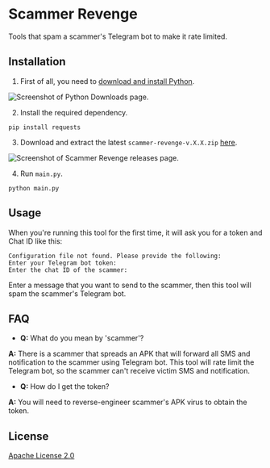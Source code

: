 
# Scammer Revenge

Tools that spam a scammer's Telegram bot to make it rate limited.

## Installation

1. First of all, you need to [download and install Python](https://python.org/downloads).

![Screenshot of Python Downloads page.](https://github.com/Fluntyy/scammer-revenge/assets/106996695/2f118958-ba70-4198-8af8-acfcf4acba15)

2. Install the required dependency.
```
pip install requests
```

3. Download and extract the latest `scammer-revenge-v.X.X.zip` [here](https://github.com/Fluntyy/scammer-revenge/releases/latest).

![Screenshot of Scammer Revenge releases page.](https://github.com/Fluntyy/scammer-revenge/assets/106996695/10c37635-880d-466f-8941-e5f1c8aad273)

4. Run `main.py`.
```
python main.py
```

## Usage
When you're running this tool for the first time, it will ask you for a token and Chat ID like this:
```
Configuration file not found. Please provide the following:
Enter your Telegram bot token:
Enter the chat ID of the scammer: 
```

Enter a message that you want to send to the scammer, then this tool will spam the scammer's Telegram bot.

## FAQ

* **Q:** What do you mean by 'scammer'?
  
**A:** There is a scammer that spreads an APK that will forward all SMS and notification to the scammer using Telegram bot. This tool will rate limit the Telegram bot, so the scammer can't receive victim SMS and notification.

* **Q:** How do I get the token?
  
**A:** You will need to reverse-engineer scammer's APK virus to obtain the token.

## License

[Apache License 2.0](https://choosealicense.com/licenses/apache-2.0/)

